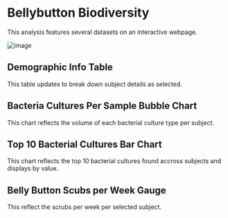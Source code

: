 # Bellybutton Biodiversity

This analysis features several datasets on an interactive webpage.

![image](https://user-images.githubusercontent.com/110419577/206281179-bb97aa41-1308-4613-9eb3-da5e32b72717.png)

## Demographic Info Table
This table updates to break down subject details as selected.

## Bacteria Cultures Per Sample Bubble Chart
This chart reflects the volume of each bacterial culture type per subject.

## Top 10 Bacterial Cultures Bar Chart
This chart reflects the top 10 bacterial cultures found accross subjects and displays by value.

## Belly Button Scubs per Week Gauge
This reflect the scrubs per week per selected subject.
